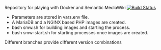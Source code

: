 Repository for playing with Docker and Semantic MediaWiki  [![Build Status](https://travis-ci.org/toniher/docker-SemanticMediaWiki.svg?branch=master)](https://travis-ci.org/toniher/docker-SemanticMediaWiki)

* Parameters are stored in vars.env file.
* A MariaDB and a NGINX based PHP images are created.
* bash smw.sh for building images and starting the process.
* bash smw-start.sh for starting processes once images are created.

Different branches provide different version combinations

